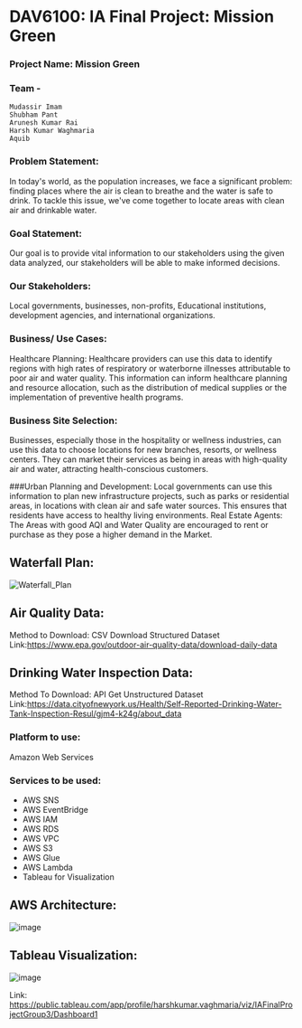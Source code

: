 # DAV6100: IA Final Project: Mission Green

### Project Name: Mission Green
### Team -
    Mudassir Imam
    Shubham Pant
    Arunesh Kumar Rai
    Harsh Kumar Waghmaria
    Aquib
    
### Problem Statement: 
In today's world, as the population increases, we face a significant problem: finding places where the air is clean to breathe and the water is safe to drink. To tackle this issue, we've come together to locate areas with clean air and drinkable water.

### Goal Statement:
Our goal is to provide vital information to our stakeholders using the given data analyzed, our stakeholders will be able to make informed decisions. 

### Our Stakeholders: 
Local governments, businesses, non-profits, Educational institutions, development agencies, and international organizations.

### Business/ Use Cases:
Healthcare Planning: Healthcare providers can use this data to identify regions with high rates of respiratory or waterborne illnesses attributable to poor air and water quality. This information can inform healthcare planning and resource allocation, such as the distribution of medical supplies or the implementation of preventive health programs.

### Business Site Selection: 
Businesses, especially those in the hospitality or wellness industries, can use this data to choose locations for new branches, resorts, or wellness centers. They can market their services as being in areas with high-quality air and water, attracting health-conscious customers.

###Urban Planning and Development: 
Local governments can use this information to plan new infrastructure projects, such as parks or residential areas, in locations with clean air and safe water sources. This ensures that residents have access to healthy living environments.
Real Estate Agents: The Areas with good AQI and Water Quality are encouraged to rent or purchase as they pose a higher demand in the Market.

## Waterfall Plan:

![Waterfall_Plan](https://github.com/mimam786/InformationArchitecture/assets/31920308/e57b2812-9989-473b-995e-a4ec761c3fa7)


## Air Quality Data: 
Method to Download: CSV Download
Structured Dataset
Link:https://www.epa.gov/outdoor-air-quality-data/download-daily-data

## Drinking Water Inspection Data: 
Method To Download: API Get
Unstructured Dataset
Link:https://data.cityofnewyork.us/Health/Self-Reported-Drinking-Water-Tank-Inspection-Resul/gjm4-k24g/about_data


### Platform to use:
Amazon Web Services

### Services to be used: 
- AWS SNS
- AWS EventBridge
- AWS IAM
- AWS RDS
- AWS VPC
- AWS S3 
- AWS Glue
- AWS Lambda 
- Tableau for Visualization


## AWS Architecture: 

![image](https://github.com/mimam786/InformationArchitecture/assets/31920308/b90e1ee8-55e5-4ead-a3ec-90272365e762)

## Tableau Visualization:

![image](https://github.com/mimam786/InformationArchitecture/assets/31920308/83b72376-5c6a-4246-b636-ca63501f1af4)

Link: https://public.tableau.com/app/profile/harshkumar.vaghmaria/viz/IAFinalProjectGroup3/Dashboard1 
